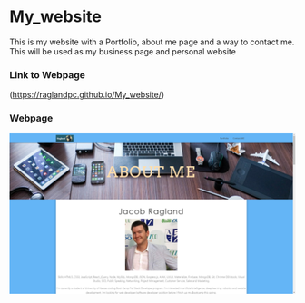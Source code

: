# My_website


This is my website with a Portfolio, about me page and a way to contact me.  This will be used as my business page and personal website

### Link to Webpage
(https://raglandpc.github.io/My_website/)


### Webpage

![Alt Text](https://github.com/RaglandPC/My_website/blob/master/img/Website.png)
